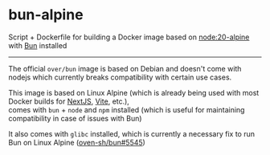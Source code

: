# bun-alpine
Script + Dockerfile for building a Docker image based on [node:20-alpine](https://hub.docker.com/_/node/) with [Bun](https://github.com/oven-sh/bun) installed

---

The official `over/bun` image is based on Debian and doesn't come with nodejs which currently breaks compatibility with certain use cases.

This image is based on Linux Alpine (which is already being used with most Docker builds for [NextJS](https://github.com/vercel/next.js/blob/canary/examples/with-docker/Dockerfile), [Vite](https://dev.to/ysmnikhil/how-to-build-with-react-or-vue-with-vite-and-docker-1a3l), etc.),  
comes with `bun` + `node` and `npm` installed (which is useful for maintaining compatibility in case of issues with Bun)

It also comes with `glibc` installed, which is currently a necessary fix to run Bun on Linux Alpine ([oven-sh/bun#5545](https://github.com/oven-sh/bun/issues/5545#issuecomment-1722461083))
